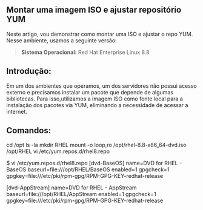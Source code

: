 ## Montar uma imagem ISO e ajustar repositório YUM

Neste artigo, vou demonstrar como montar uma ISO e ajustar o repo YUM.
Nesse ambiente, usamos a seguinte versão:

> **Sistema Operacional:** Red Hat Enterprise Linux 8.8

## Introdução:
Em um dos ambientes que operamos, um dos servidores não possui acesso externo e precisamos instalar um pacote que depende de algumas bibliotecas. Para isso,utilizamos a imagem ISO como fonte local para a instalação dos pacotes via YUM, eliminando a necessidade de acessar a internet.

## Comandos:

cd /opt
ls -la
mkdir RHEL
mount -o loop,ro /opt/rhel-8.8-x86_64-dvd.iso /opt/RHEL
vi /etc/yum.repos.d/rhel8.repo

$ vi /etc/yum.repos.d/rhel8.repo
[dvd-BaseOS]
name=DVD for RHEL - BaseOS
baseurl=file:///opt/RHEL/BaseOS
enabled=1
gpgcheck=1
gpgkey=file:///etc/pki/rpm-gpg/RPM-GPG-KEY-redhat-release

[dvd-AppStream]
name=DVD for RHEL - AppStream
baseurl=file:///opt/RHEL/AppStream
enabled=1
gpgcheck=1
gpgkey=file:///etc/pki/rpm-gpg/RPM-GPG-KEY-redhat-release

